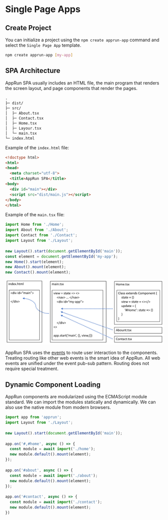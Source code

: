 # Single Page Apps

## Create Project

You can initialize a project using the `npm create apprun-app` command and select the `Single Page App` template.

```sh
npm create apprun-app [my-app]
```

## SPA Architecture

AppRun SPA usually includes an HTML file, the main program that renders the screen layout, and page components that render the pages.

```
.
├─ dist/
├─ src/
│  ├─ About.tsx
│  ├─ Contact.tsx
│  ├─ Home.tsx
│  ├─ Layour.tsx
│  └─ main.tsx
└─ index.html
```

Example of the `index.html` file:

```html
<!doctype html>
<html>
<head>
  <meta charset="utf-8">
  <title>AppRun SPA</title>
<body>
  <div id="main"></div>
  <script src="dist/main.js"></script>
</body>
</html>
```

Example of the `main.tsx` file:

```js
import Home from './Home';
import About from './About';
import Contact from './Contact';
import Layout from './Layout';

new Layout().start(document.getElementById('main'));
const element = document.getElementById('my-app');
new Home().start(element);
new About().mount(element);
new Contact().mount(element);
```

![](imgs/Figure_7-2.png)

AppRun SPA uses the [events](event-pubsub.md) to route user interaction to the components. Treating routing like other web events is the smart idea of AppRun. All web events are unified under the event pub-sub pattern. Routing does not require special treatment.

## Dynamic Component Loading

AppRun components are modularized using the ECMAScript module standard. We can import the modules statically and dynamically. We can also use the native module from modern browsers.

```js
import app from 'apprun';
import Layout from './Layout';

new Layout().start(document.getElementById('main'));

app.on('#,#home', async () => {
  const module = await import('./home');
  new module.default().mount(element);
});

app.on('#about', async () => {
  const module = await import('./about');
  new module.default().mount(element);
});

app.on('#contact', async () => {
  const module = await import('./contact');
  new module.default().mount(element);
})
```



